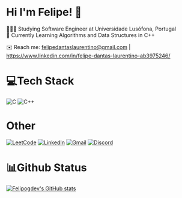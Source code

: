 # Hi I'm Felipe! 👋
👨🏻‍💻 Studying Software Engineer at Universidade Lusófona, Portugal <br/>
💭 Currently Learning Algorithms and Data Structures in C++ <br/>

✉️ Reach me: felipedantaslaurentino@gmail.com | https://www.linkedin.com/in/felipe-dantas-laurentino-ab3975246/
# 💻Tech Stack
![C](https://img.shields.io/badge/c-%2300599C.svg?style=for-the-badge&logo=c&logoColor=white)
![C++](https://img.shields.io/badge/c++-%2300599C.svg?style=for-the-badge&logo=c%2B%2B&logoColor=white)
# Other
[![LeetCode](https://img.shields.io/badge/LeetCode-000000?style=for-the-badge&logo=LeetCode&logoColor=#d16c06)](https://leetcode.com/u/Felipog/)
[![LinkedIn](https://img.shields.io/badge/linkedin-%230077B5.svg?style=for-the-badge&logo=linkedin&logoColor=white)](https://www.linkedin.com/in/felipe-dantas-laurentino-ab3975246)
[![Gmail](https://img.shields.io/badge/Gmail-D14836?style=for-the-badge&logo=gmail&logoColor=white)](mailto:felipedantaslaurentino@gmail.com)
[![Discord](https://img.shields.io/badge/Discord-%235865F2.svg?style=for-the-badge&logo=discord&logoColor=white)](https://discord.com/users/290920743682965504)


# 📊Github Status
[![Felipogdev's GitHub stats](https://github-readme-stats.vercel.app/api?username=felipogdev&theme=tokyonight&show_icons=true)](https://github.com/anuraghazra/github-readme-stats)
